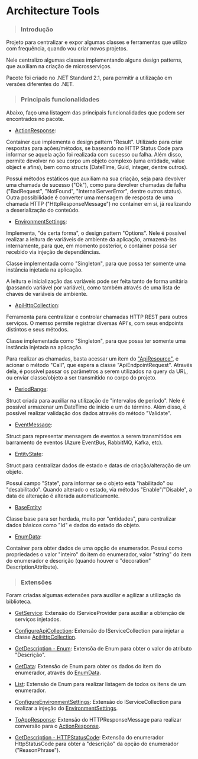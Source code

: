 # Architecture Tools

> ### Introdução

Projeto para centralizar e expor algumas classes e ferramentas que utilizo com frequência, quando vou criar novos projetos.

Nele centralizo algumas classes implementando alguns design patterns, que auxiliam na criação de microsserviços.

Pacote foi criado no .NET Standard 2.1, para permitir a utilização em versões diferentes do .NET.

> ### Principais funcionalidades

Abaixo, faço uma listagem das principais funcionalidades que podem ser encontrados no pacote.

- [ActionResponse](https://github.com/GustavoAraujo26/architecture-tools/blob/master/ArchitectureTools/Responses/ActionResponse.cs): 

Container que implementa o design pattern "Result". Utilizado para criar respostas para ações/métodos, se baseando no HTTP Status Code para informar se aquela ação foi realizada com sucesso ou falha. Além disso, permite devolver no seu corpo um objeto complexo (uma entidade, value object e afins), bem como structs (DateTime, Guid, integer, dentre outros).

Possui métodos estáticos que auxiliam na sua criação, seja para devolver uma chamada de sucesso ("Ok"), como para devolver chamadas de falha ("BadRequest", "NotFound", "InternalServerError", dentre outros status). Outra possibilidade é converter uma mensagem de resposta de uma chamada HTTP ("HttpResponseMessage") no container em si, já realizando a deserialização do conteúdo.

- [EnvironmentSettings](https://github.com/GustavoAraujo26/architecture-tools/blob/master/ArchitectureTools/Settings/EnvironmentSettings.cs):

Implementa, "de certa forma", o design pattern "Options". Nele é possível realizar a leitura de variáveis de ambiente da aplicação, armazená-las internamente, para que, em momento posterior, o container possa ser recebido via injeção de dependências.

Classe implementada como "Singleton", para que possa ter somente uma instância injetada na aplicação.

A leitura e inicialização das variáveis pode ser feita tanto de forma unitária (passando variável por variável), como também através de uma lista de chaves de variáveis de ambiente.

- [ApiHttpCollection](https://github.com/GustavoAraujo26/architecture-tools/blob/master/ArchitectureTools/HttpLibrary/ApiHttpCollection.cs):

Ferramenta para centralizar e controlar chamadas HTTP REST para outros serviços. O memso permite registrar diversas API's, com seus endpoints distintos e seus métodos.

Classe implementada como "Singleton", para que possa ter somente uma instância injetada na aplicação.

Para realizar as chamadas, basta acessar um item do ["ApiResource"](https://github.com/GustavoAraujo26/architecture-tools/blob/master/ArchitectureTools/HttpLibrary/ApiResource.cs), e acionar o método "Call", que espera a classe "ApiEndpointRequest". Através dela, é possível passar os parâmetros a serem utilizados na query da URL, ou enviar classe/objeto a ser transmitido no corpo do projeto.

- [PeriodRange](https://github.com/GustavoAraujo26/architecture-tools/blob/master/ArchitectureTools/Period/PeriodRange.cs):

Struct criada para auxiliar na utilização de "intervalos de período". Nele é possível armazenar um DateTime de início e um de término. Além disso, é possível realizar validação dos dados através do método "Validate".

- [EventMessage](https://github.com/GustavoAraujo26/architecture-tools/blob/master/ArchitectureTools/Event/EventMessage.cs):

Struct para representar mensagem de eventos a serem transmitidos em barramento de eventos (Azure EventBus, RabbitMQ, Kafka, etc).

- [EntityState](https://github.com/GustavoAraujo26/architecture-tools/blob/master/ArchitectureTools/Entities/EntityState.cs):

Struct para centralizar dados de estado e datas de criação/alteração de um objeto.

Possui campo "State", para informar se o objeto está "habilitado" ou "desabilitado". Quando alterado o estado, via métodos "Enable"/"Disable", a data de alteração é alterada automaticamente.

- [BaseEntity](https://github.com/GustavoAraujo26/architecture-tools/blob/master/ArchitectureTools/Entities/BaseEntity.cs):

Classe base para ser herdada, muito por "entidades", para centralizar dados básicos como "Id" e dados do estado do objeto.

- [EnumData](https://github.com/GustavoAraujo26/architecture-tools/blob/master/ArchitectureTools/Enums/EnumData.cs):

Container para obter dados de uma opção de enumerador. Possui como propriedades o valor "inteiro" do item do enumerador, valor "string" do item do enumerador e descrição (quando houver o "decoration" DescriptionAttribute).

> ### Extensões

Foram criadas algumas extensões para auxiliar e agilizar a utilização da biblioteca.

- [GetService](https://github.com/GustavoAraujo26/architecture-tools/blob/master/ArchitectureTools/Extensions/DependencyInjectionExtensions.cs): Extensão do IServiceProvider para auxiliar a obtenção de serviços injetados.

- [ConfigureApiCollection](https://github.com/GustavoAraujo26/architecture-tools/blob/master/ArchitectureTools/Extensions/DependencyInjectionExtensions.cs): Extensão do IServiceCollection para injetar a classe [ApiHttpCollection](https://github.com/GustavoAraujo26/architecture-tools/blob/master/ArchitectureTools/HttpLibrary/ApiHttpCollection.cs).

- [GetDescription - Enum](https://github.com/GustavoAraujo26/architecture-tools/blob/master/ArchitectureTools/Extensions/EnumExtensions.cs): Extensõa de Enum para obter o valor do atributo "Descrição".

- [GetData](https://github.com/GustavoAraujo26/architecture-tools/blob/master/ArchitectureTools/Extensions/EnumExtensions.cs): Extensão de Enum para obter os dados do item do enumerador, através do [EnumData](https://github.com/GustavoAraujo26/architecture-tools/blob/master/ArchitectureTools/Enums/EnumData.cs).

- [List](https://github.com/GustavoAraujo26/architecture-tools/blob/master/ArchitectureTools/Extensions/EnumExtensions.cs): Extensão de Enum para realizar listagem de todos os itens de um enumerador.

- [ConfigureEnvironmentSettings](https://github.com/GustavoAraujo26/architecture-tools/blob/master/ArchitectureTools/Extensions/EnvironmentSettingsExtensions.cs): Extensão do IServiceCollection para realizar a injeção do [EnvironmentSettings](https://github.com/GustavoAraujo26/architecture-tools/blob/master/ArchitectureTools/Settings/EnvironmentSettings.cs).

- [ToAppResponse](https://github.com/GustavoAraujo26/architecture-tools/blob/master/ArchitectureTools/Extensions/HttpClientExtensions.cs): Extensão do HTTPResponseMessage para realizar conversão para o [ActionResponse](https://github.com/GustavoAraujo26/architecture-tools/blob/master/ArchitectureTools/Responses/ActionResponse.cs).

- [GetDescription - HTTPStatusCode](https://github.com/GustavoAraujo26/architecture-tools/blob/master/ArchitectureTools/Extensions/HttpStatusCodeExtensions.cs): Extensõa do enumerador HttpStatusCode para obter a "descrição" da opção do enumerador ("ReasonPhrase").
